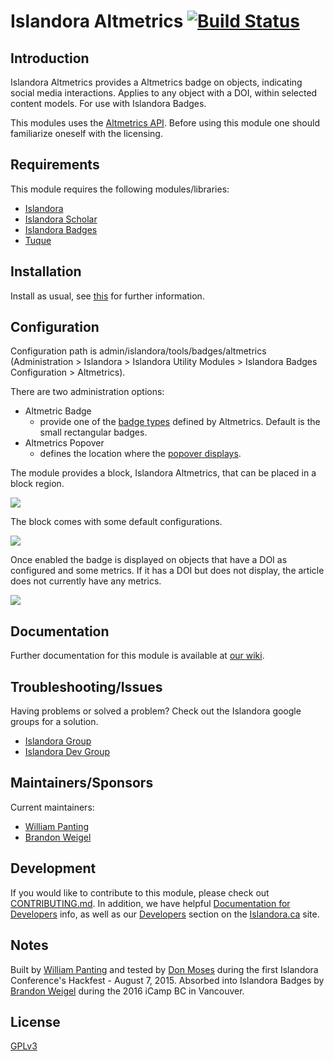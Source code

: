 # Islandora Altmetrics [![Build Status](https://travis-ci.org/Islandora/islandora_altmetrics.png?branch=7.x)](https://travis-ci.org/Islandora/islandora_altmetrics)

## Introduction

Islandora Altmetrics provides a Altmetrics badge on objects, indicating social media interactions. Applies to any object with a DOI, within selected content models. For use with Islandora Badges.

This modules uses the [Altmetrics API](http://api.altmetric.com/). Before using this module one should familiarize oneself with the licensing.

## Requirements

This module requires the following modules/libraries:

* [Islandora](https://github.com/islandora/islandora)
* [Islandora Scholar](https://github.com/Islandora/islandora_scholar)
* [Islandora Badges](../../)
* [Tuque](https://github.com/islandora/tuque)

## Installation

Install as usual, see [this](https://drupal.org/documentation/install/modules-themes/modules-7) for further information.

## Configuration

Configuration path is admin/islandora/tools/badges/altmetrics (Administration > Islandora > Islandora Utility Modules > Islandora Badges Configuration > Altmetrics).

There are two administration options:

* Altmetric Badge
     * provide one of the [badge types](http://api.altmetric.com/embeds.html#badge-types) defined by Altmetrics. Default is the small rectangular badges. 
* Altmetrics Popover
     * defines the location where the [popover displays](http://api.altmetric.com/embeds.html#popovers).

The module provides a block, Islandora Altmetrics, that can be placed in a block region.

![](https://raw.githubusercontent.com/wiki/dmoses/islandora_altmetrics/islandora_altmetrics_block.png)

The block comes with some default configurations.

![](https://raw.githubusercontent.com/wiki/dmoses/islandora_altmetrics/islandora_altmetrics_block_config.png)

Once enabled the badge is displayed on objects that have a DOI as configured and some metrics.  If it has a DOI but does not display,  the article does not currently have any metrics.

![](https://raw.githubusercontent.com/wiki/dmoses/islandora_altmetrics/islandora_altmetrics_display.png)

## Documentation

Further documentation for this module is available at [our wiki](https://wiki.duraspace.org/display/ISLANDORA/Islandora+Altmetrics).

## Troubleshooting/Issues

Having problems or solved a problem? Check out the Islandora google groups for a solution.

* [Islandora Group](https://groups.google.com/forum/?hl=en&fromgroups#!forum/islandora)
* [Islandora Dev Group](https://groups.google.com/forum/?hl=en&fromgroups#!forum/islandora-dev)

## Maintainers/Sponsors

Current maintainers:

* [William Panting](https://github.com/willtp87)
* [Brandon Weigel](https://github.com/bondjimbond)

## Development

If you would like to contribute to this module, please check out [CONTRIBUTING.md](CONTRIBUTING.md). In addition, we have helpful [Documentation for Developers](https://github.com/Islandora/islandora/wiki#wiki-documentation-for-developers) info, as well as our [Developers](http://islandora.ca/developers) section on the [Islandora.ca](http://islandora.ca) site.

## Notes

Built by [William Panting](https://github.com/willtp87) and tested by [Don Moses](https://github.com/dmoses) during the first Islandora Conference's Hackfest - August 7, 2015.
Absorbed into Islandora Badges by [Brandon Weigel](https://github.com/bondjimbond) during the 2016 iCamp BC in Vancouver.

## License

[GPLv3](http://www.gnu.org/licenses/gpl-3.0.txt)
